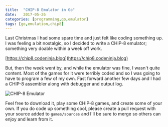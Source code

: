```yaml
---
title:  "CHIP-8 Emulator in Go"
date:   2017-05-26
categories: [programming,go,emulator]
tags: [go,emulation,chip8]
---
```

Last Christmas I had some spare time and just felt like coding something up. I was feeling a bit nostalgic, so I decided to write a CHIP-8 emulator; something very doable within a week off work.

[https://chip8.codeninja.blog](https://chip8.codeninja.blog)

But, then the week went by, and while the emulator was fine, I wasn't quite content. Most of the games for it were terribly coded and so I was going to have to program a few of my own. Fast forward another few days and I had a CHIP-8 assembler along with debugger and output log.

![CHIP-8 Emulator](https://massung.github.io/CHIP-8/data/screencap.gif "Lunar Lander")

Feel free to download it, play some CHIP-8 games, and create some of your own. If you do code up something cool, please create a pull request with your source added to `games/sources` and I'll be sure to merge so others can enjoy and learn from it.
